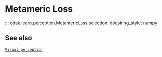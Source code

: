 # Metameric Loss

::: odak.learn.perception.MetamericLoss
    selection:
        docstring_style: numpy

## See also

[`Visual perception`](../../../perception.md)
